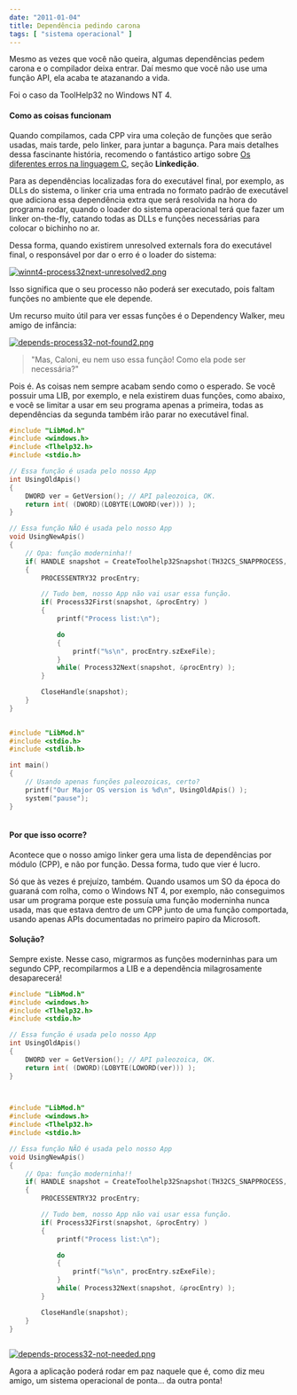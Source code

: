 ```yaml
---
date: "2011-01-04"
title: Dependência pedindo carona
tags: [ "sistema operacional" ]
---
```


Mesmo as vezes que você não queira, algumas dependências pedem carona e o compilador deixa entrar. Daí mesmo que você não use uma função API, ela acaba te atazanando a vida.

Foi o caso da ToolHelp32 no Windows NT 4.





#### Como as coisas funcionam



Quando compilamos, cada CPP vira uma coleção de funções que serão usadas, mais tarde, pelo linker, para juntar a bagunça. Para mais detalhes dessa fascinante história, recomendo o fantástico artigo sobre [Os diferentes erros na linguagem C](http://www.caloni.com.br/os-diferentes-erros-na-linguagem-c), seção **Linkedição**.

Para as dependências localizadas fora do executável final, por exemplo, as DLLs do sistema, o linker cria uma entrada no formato padrão de executável que adiciona essa dependência extra que será resolvida na hora do programa rodar, quando o loader do sistema operacional terá que fazer um linker on-the-fly, catando todas as DLLs e funções necessárias para colocar o bichinho no ar.

Dessa forma, quando existirem unresolved externals fora do executável final, o responsável por dar o erro é o loader do sistema:

[![winnt4-process32next-unresolved2.png](http://i.imgur.com/4TlS0cl.png)](/images/winnt4-process32next-unresolved2.png)

Isso significa que o seu processo não poderá ser executado, pois faltam funções no ambiente que ele depende.

Um recurso muito útil para ver essas funções é o Dependency Walker, meu amigo de infância:

[![depends-process32-not-found2.png](http://i.imgur.com/rBZdxkh.png)](/images/depends-process32-not-found2.png)



<blockquote>"Mas, Caloni, eu nem uso essa função! Como ela pode ser necessária?"</blockquote>



Pois é. As coisas nem sempre acabam sendo como o esperado. Se você possuir uma LIB, por exemplo, e nela existirem duas funções, como abaixo, e você se limitar a usar em seu programa apenas a primeira, todas as dependências da segunda também irão parar no executável final.

```cpp
#include "LibMod.h"
#include <windows.h>
#include <Tlhelp32.h>
#include <stdio.h>

// Essa função é usada pelo nosso App
int UsingOldApis()
{
	DWORD ver = GetVersion(); // API paleozoica, OK.
	return int( (DWORD)(LOBYTE(LOWORD(ver))) );
}

// Essa função NÃO é usada pelo nosso App
void UsingNewApis()
{
	// Opa: função moderninha!!
	if( HANDLE snapshot = CreateToolhelp32Snapshot(TH32CS_SNAPPROCESS, NULL) )
	{
		PROCESSENTRY32 procEntry;

		// Tudo bem, nosso App não vai usar essa função.
		if( Process32First(snapshot, &procEntry) )
		{
			printf("Process list:\n");

			do
			{
				printf("%s\n", procEntry.szExeFile);
			}
			while( Process32Next(snapshot, &procEntry) );
		}

		CloseHandle(snapshot);
	}
}
 

```

```cpp
#include "LibMod.h"
#include <stdio.h>
#include <stdlib.h>

int main()
{
	// Usando apenas funções paleozoicas, certo?
	printf("Our Major OS version is %d\n", UsingOldApis() );
	system("pause");
}
 

```




#### Por que isso ocorre?



Acontece que o nosso amigo linker gera uma lista de dependências por módulo (CPP), e não por função. Dessa forma, tudo que vier é lucro.

Só que às vezes é prejuízo, também. Quando usamos um SO da época do guaraná com rolha, como o Windows NT 4, por exemplo, não conseguimos usar um programa porque este possuía uma função moderninha nunca usada, mas que estava dentro de um CPP junto de uma função comportada, usando apenas APIs documentadas no primeiro papiro da Microsoft.



#### Solução?



Sempre existe. Nesse caso, migrarmos as funções moderninhas para um segundo CPP, recompilarmos a LIB e a dependência milagrosamente desaparecerá!

```cpp
#include "LibMod.h"
#include <windows.h>
#include <Tlhelp32.h>
#include <stdio.h>

// Essa função é usada pelo nosso App
int UsingOldApis()
{
	DWORD ver = GetVersion(); // API paleozoica, OK.
	return int( (DWORD)(LOBYTE(LOWORD(ver))) );
}

 

```


```cpp
#include "LibMod.h"
#include <windows.h>
#include <Tlhelp32.h>
#include <stdio.h>

// Essa função NÃO é usada pelo nosso App
void UsingNewApis()
{
	// Opa: função moderninha!!
	if( HANDLE snapshot = CreateToolhelp32Snapshot(TH32CS_SNAPPROCESS, NULL) )
	{
		PROCESSENTRY32 procEntry;

		// Tudo bem, nosso App não vai usar essa função.
		if( Process32First(snapshot, &procEntry) )
		{
			printf("Process list:\n");

			do
			{
				printf("%s\n", procEntry.szExeFile);
			}
			while( Process32Next(snapshot, &procEntry) );
		}

		CloseHandle(snapshot);
	}
}
 

```


[![depends-process32-not-needed.png](http://i.imgur.com/2qcfbSt.png)](/images/depends-process32-not-needed.png)

Agora a aplicação poderá rodar em paz naquele que é, como diz meu amigo, um sistema operacional de ponta... da outra ponta!
